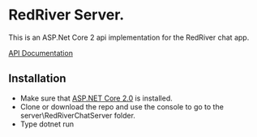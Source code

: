# RedRiver Server.

This is an ASP.Net Core 2 api implementation for the RedRiver chat app. 

[API Documentation](https://documenter.getpostman.com/view/1600195/redriverserver-api-documentation-v20/RW1Vshpa)

## Installation

+ Make sure that [ASP.NET Core 2.0](https://www.microsoft.com/net/download) is installed.
+ Clone or download the repo and use the console to go to the server\RedRiverChatServer folder.
+ Type dotnet run


